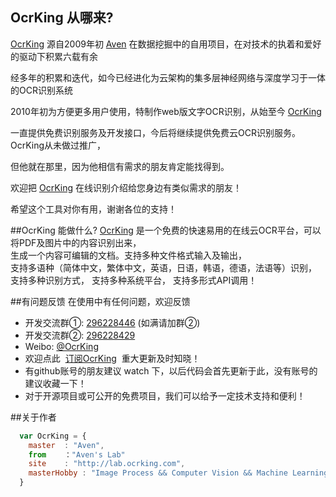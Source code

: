 ## OcrKing 从哪来?

[OcrKing](http://lab.ocrking.com)  源自2009年初 [Aven](http://weibo.com/OcrKing) 在数据挖掘中的自用项目，在对技术的执着和爱好的驱动下积累六载有余

经多年的积累和迭代，如今已经进化为云架构的集多层神经网络与深度学习于一体的OCR识别系统

2010年初为方便更多用户使用，特制作web版文字OCR识别，从始至今 [OcrKing](http://lab.ocrking.com) 

一直提供免费识别服务及开发接口，今后将继续提供免费云OCR识别服务。OcrKing从未做过推广，

但他就在那里，因为他相信有需求的朋友肯定能找得到。   

欢迎把 [OcrKing](http://lab.ocrking.com) 在线识别介绍给您身边有类似需求的朋友！

希望这个工具对你有用，谢谢各位的支持！

##OcrKing 能做什么?
[OcrKing](http://lab.ocrking.com) 是一个免费的快速易用的在线云OCR平台，可以将PDF及图片中的内容识别出来，  
生成一个内容可编辑的文档。支持多种文件格式输入及输出，  
支持多语种（简体中文，繁体中文，英语，日语，韩语，德语，法语等）识别，  
支持多种识别方式， 支持多种系统平台， 支持多形式API调用！


##有问题反馈
在使用中有任何问题，欢迎反馈

* 开发交流群①: [296228446](http://shang.qq.com/wpa/qunwpa?idkey=8baf8f5b24d0a19b08a3a18fb5b2600c48fcde2abecf3528376a04059a72e3a6) (如满请加群②)
* 开发交流群②: [296228429](http://shang.qq.com/wpa/qunwpa?idkey=4dd67a57b9feb0e3f9435f47ad9f51632facfbddda4a0b9b983d4d5819047d7c) 
* Weibo: [@OcrKing](http://weibo.com/OcrKing)
* 欢迎点此  [订阅OcrKing](http://list.qq.com/cgi-bin/qf_invite?id=ade328daacb96f0f2f4375c70ca461bdde76675671e0312d)  重大更新及时知晓！
* 有github账号的朋友建议 watch 下，以后代码会首先更新于此，没有账号的建议收藏一下！
* 对于开源项目或可公开的免费项目，我们可以给予一定技术支持和便利！

##关于作者

```javascript
  var OcrKing = {
    master  : "Aven",
    from    ："Aven's Lab"
    site    : "http://lab.ocrking.com",
    masterHobby : "Image Process && Computer Vision && Machine Learning && Data Mining && NLP"
  }
```

